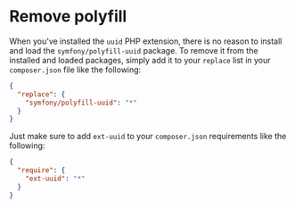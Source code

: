 # Remove polyfill

When you've installed the `uuid` PHP extension, there is no reason to install and load the `symfony/polyfill-uuid` package. To remove it from the installed and loaded packages, simply add it to your `replace` list in your `composer.json` file like the following:

```json
{
  "replace": {
    "symfony/polyfill-uuid": "*"
  }
}
```

Just make sure to add `ext-uuid` to your `composer.json` requirements like the following:

```json
{
  "require": {
    "ext-uuid": "*"
  }
}
```

